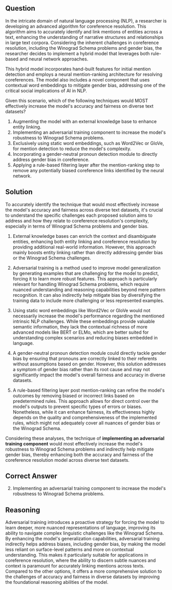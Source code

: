 ## Question
In the intricate domain of natural language processing (NLP), a researcher is developing an advanced algorithm for coreference resolution. This algorithm aims to accurately identify and link mentions of entities across a text, enhancing the understanding of narrative structures and relationships in large text corpora. Considering the inherent challenges in coreference resolution, including the Winograd Schema problems and gender bias, the researcher decides to implement a hybrid model that leverages both rule-based and neural network approaches.

This hybrid model incorporates hand-built features for initial mention detection and employs a neural mention-ranking architecture for resolving coreferences. The model also includes a novel component that uses contextual word embeddings to mitigate gender bias, addressing one of the critical social implications of AI in NLP.

Given this scenario, which of the following techniques would MOST effectively increase the model's accuracy and fairness on diverse text datasets?

1. Augmenting the model with an external knowledge base to enhance entity linking.
2. Implementing an adversarial training component to increase the model's robustness to Winograd Schema problems.
3. Exclusively using static word embeddings, such as Word2Vec or GloVe, for mention detection to reduce the model's complexity.
4. Incorporating a gender-neutral pronoun detection module to directly address gender bias in coreference.
5. Applying a rule-based filtering layer after the mention-ranking step to remove any potentially biased coreference links identified by the neural network.

## Solution

To accurately identify the technique that would most effectively increase the model's accuracy and fairness across diverse text datasets, it's crucial to understand the specific challenges each proposed solution aims to address and how they relate to coreference resolution's complexity, especially in terms of Winograd Schema problems and gender bias.

1. External knowledge bases can enrich the context and disambiguate entities, enhancing both entity linking and coreference resolution by providing additional real-world information. However, this approach mainly boosts entity linking rather than directly addressing gender bias or the Winograd Schema challenges.

2. Adversarial training is a method used to improve model generalization by generating examples that are challenging for the model to predict, forcing it to learn more robust features. This approach is particularly relevant for handling Winograd Schema problems, which require nuanced understanding and reasoning capabilities beyond mere pattern recognition. It can also indirectly help mitigate bias by diversifying the training data to include more challenging or less represented examples.

3. Using static word embeddings like Word2Vec or GloVe would not necessarily increase the model's performance regarding the mentioned intrinsic NLP challenges. While these embeddings provide valuable semantic information, they lack the contextual richness of more advanced models like BERT or ELMo, which are better suited for understanding complex scenarios and reducing biases embedded in language.

4. A gender-neutral pronoun detection module could directly tackle gender bias by ensuring that pronouns are correctly linked to their referents without assumptions based on gender. However, this solution addresses a symptom of gender bias rather than its root cause and may not significantly impact the model's overall fairness and accuracy in diverse datasets.

5. A rule-based filtering layer post mention-ranking can refine the model's outcomes by removing biased or incorrect links based on predetermined rules. This approach allows for direct control over the model's outputs to prevent specific types of errors or biases. Nonetheless, while it can enhance fairness, its effectiveness highly depends on the quality and comprehensiveness of the implemented rules, which might not adequately cover all nuances of gender bias or the Winograd Schema.

Considering these analyses, the technique of **implementing an adversarial training component** would most effectively increase the model's robustness to Winograd Schema problems and indirectly help mitigate gender bias, thereby enhancing both the accuracy and fairness of the coreference resolution model across diverse text datasets.

## Correct Answer

2. Implementing an adversarial training component to increase the model's robustness to Winograd Schema problems.

## Reasoning

Adversarial training introduces a proactive strategy for forcing the model to learn deeper, more nuanced representations of language, improving its ability to navigate complex linguistic challenges like the Winograd Schema. By enhancing the model's generalization capabilities, adversarial training indirectly helps address biases, including gender bias, by making the model less reliant on surface-level patterns and more on contextual understanding. This makes it particularly suitable for applications in coreference resolution, where the ability to discern subtle nuances and context is paramount for accurately linking mentions across texts. Compared to the other options, it offers a more comprehensive solution to the challenges of accuracy and fairness in diverse datasets by improving the foundational reasoning abilities of the model.